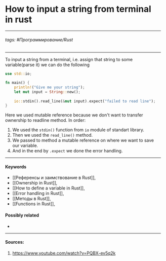 # How to input a string from terminal in rust
***
###### tags: #Программирование/Rust 
***
To input a string from a terminal, i.e. assign that string to some variable(parse it) we can do the following
```rust
use std::io;

fn main() {
	println!("Give me your string");
	let mut input = String::new();
	
	io::stdin().read_line(&mut input).expect("failed to read line");
}
```
Here we used mutable reference because we don't want to transfer ownership to readline method.
In order:
1. We used the `stdin()` function from `io` module of standart library.
2. Then we used the `read_line()` method.
3. We passed to method a mutable reference on where we want to save our variable.
4. And in the end by `.expect` we done the error handling.
***
#### Keywords
- [[Референсы и заимствование в Rust]],
- [[Ownership in Rust]],
- [[How to define a variable in Rust]],
- [[Error handling in Rust]],
- [[Методы в Rust]],
- [[Functions in Rust]],
#### Possibly related
- 
***
#### Sources:
1. https://www.youtube.com/watch?v=PQBX-ev5q2k